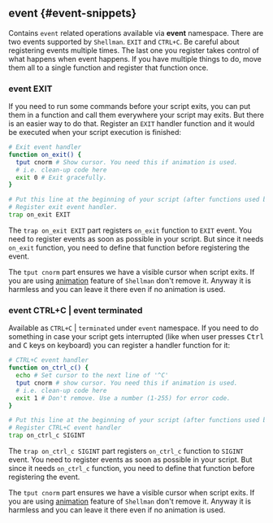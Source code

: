 ## event {#event-snippets}

Contains `event` related operations available via **event** namespace. There are two events supported by `Shellman`. `EXIT` and `CTRL+C`. Be careful about registering events multiple times. The last one you register takes control of what happens when event happens. If you have multiple things to do, move them all to a single function and register that function once.

### event EXIT

If you need to run some commands before your script exits, you can put them in a function and call them everywhere your script may exits. But there is an easier way to do that. Register an `EXIT` handler function and it would be executed when your script execution is finished:

```bash
# Exit event handler
function on_exit() {
  tput cnorm # Show cursor. You need this if animation is used.
  # i.e. clean-up code here
  exit 0 # Exit gracefully.
}

# Put this line at the beginning of your script (after functions used by event handlers).
# Register exit event handler.
trap on_exit EXIT
```

The `trap on_exit EXIT` part registers `on_exit` function to `EXIT` event. You need to register events as soon as possible in your script. But since it needs `on_exit` function, you need to define that function before registering the event.

The `tput cnorm` part ensures we have a visible cursor when script exits. If you are using [animation](#animation-snippets) feature of `Shellman` don't remove it. Anyway it is harmless and you can leave it there even if no animation is used.

### event CTRL+C | event terminated

Available as `CTRL+C` | `terminated` under `event` namespace. If you need to do something in case your script gets interrupted (like when user presses <kbd>Ctrl</kbd> and <kbd>C</kbd> keys on keyboard) you can register a handler function for it:

```bash
# CTRL+C event handler
function on_ctrl_c() {
  echo # Set cursor to the next line of '^C'
  tput cnorm # show cursor. You need this if animation is used.
  # i.e. clean-up code here
  exit 1 # Don't remove. Use a number (1-255) for error code.
}

# Put this line at the beginning of your script (after functions used by event handlers).
# Register CTRL+C event handler
trap on_ctrl_c SIGINT
```

The `trap on_ctrl_c SIGINT` part registers `on_ctrl_c` function to `SIGINT` event. You need to register events as soon as possible in your script. But since it needs `on_ctrl_c` function, you need to define that function before registering the event.

The `tput cnorm` part ensures we have a visible cursor when script exits. If you are using [animation](#animation-snippets) feature of `Shellman` don't remove it. Anyway it is harmless and you can leave it there even if no animation is used.
